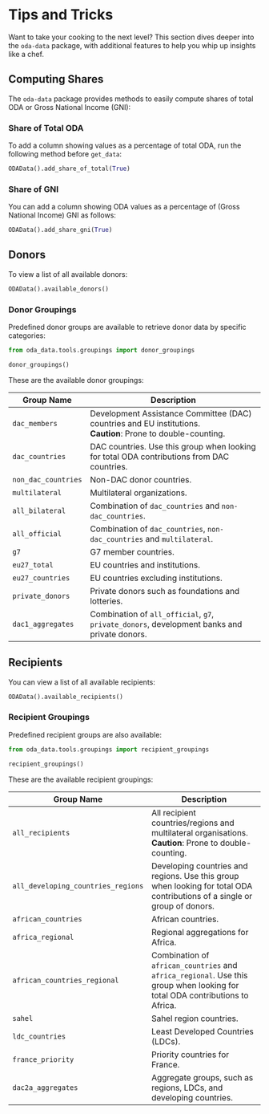 # Tips and Tricks

Want to take your cooking to the next level? This section dives deeper into the `oda-data` package, with additional features to help you whip up insights like a chef.

## Computing Shares

The `oda-data` package provides methods to easily compute shares of total ODA or Gross National Income (GNI):

### Share of Total ODA

To add a column showing values as a percentage of total ODA, run the following method before `get_data`:

  ```python
  ODAData().add_share_of_total(True)
  ```

### Share of GNI

You can add a column showing ODA values as a percentage of (Gross National Income) GNI as follows:

  ```python
  ODAData().add_share_gni(True)
  ```

## Donors

To view a list of all available donors:

```python
ODAData().available_donors()
```

### Donor Groupings
Predefined donor groups are available to retrieve donor data by specific categories:

```python
from oda_data.tools.groupings import donor_groupings

donor_groupings()
```

These are the available donor groupings:

| Group Name              | Description                                                                                                       |
|-------------------------|-------------------------------------------------------------------------------------------------------------------|
| `dac_members`           | Development Assistance Committee (DAC) countries and EU institutions. <br/>**Caution**: Prone to double-counting. |
| `dac_countries`         | DAC countries. Use this group when looking for total ODA contributions from DAC countries.                        |
| `non_dac_countries`     | Non-DAC donor countries.                                                                                          |
| `multilateral`          | Multilateral organizations.                                                                                       |
| `all_bilateral`         | Combination of `dac_countries` and `non-dac_countries`.                                                           |
| `all_official`          | Combination of `dac_countries`, `non-dac_countries` and `multilateral`.                                           |
| `g7`                    | G7 member countries.                                                                                              |
| `eu27_total`            | EU countries and institutions.                                                                                    |
| `eu27_countries`        | EU countries excluding institutions.                                                                              |
| `private_donors`        | Private donors such as foundations and lotteries.                                                                 |
| `dac1_aggregates`       | Combination of `all_official`, `g7`, `private_donors`, development banks and private donors.                      |


## Recipients

You can view a list of all available recipients:

```python
ODAData().available_recipients()
```

### Recipient Groupings

Predefined recipient groups are also available:

```python
from oda_data.tools.groupings import recipient_groupings

recipient_groupings()
```

These are the available recipient groupings:

| Group Name                         | Description                                                                                                                  |
|------------------------------------|------------------------------------------------------------------------------------------------------------------------------|
| `all_recipients`                   | All recipient countries/regions and multilateral organisations. <br/>**Caution**: Prone to double-counting.                  |
| `all_developing_countries_regions` | Developing countries and regions. Use this group when looking for total ODA contributions of a single or group of donors.    |
| `african_countries`                | African countries.                                                                                                           |
| `africa_regional`                  | Regional aggregations for Africa.                                                                                            |
| `african_countries_regional`       | Combination of `african_countries` and `africa_regional`. Use this group when looking for total ODA contributions to Africa. |
| `sahel`                            | Sahel region countries.                                                                                                      |
| `ldc_countries`                    | Least Developed Countries (LDCs).                                                                                            |
| `france_priority`                  | Priority countries for France.                                                                                               |
| `dac2a_aggregates`                 | Aggregate groups, such as regions, LDCs, and developing countries.                                                           |

